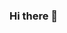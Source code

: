 ### Hi there 👋

<!--
**MuhammadZakha/MuhammadZakha** is a ✨ _special_ ✨ repository because its `README.md` (this file) appears on your GitHub profile.

Here are some ideas to get you started:

- 🔭 I’m currently working on ...Quickbooks
- 🌱 I’m currently learning ...Js
- 👯 I’m looking to collaborate on ... everything
- 🤔 I’m looking for help with ... to include in 1% talent
- 💬 Ask me about ... html Css javascript SPSS QuickBooks Excel 
- 📫 How to reach me: ... muhammadalizakha@yahoo.com
- 😄 Pronouns: ...
- ⚡ Fun fact: ...I learned everything for fun
-->
